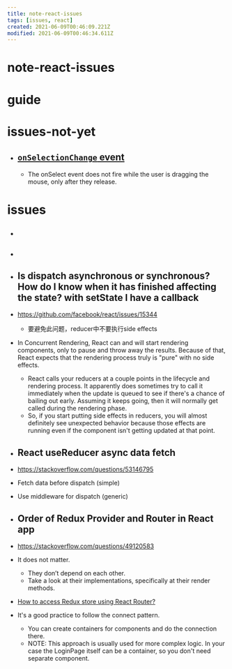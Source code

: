 ```yaml
---
title: note-react-issues
tags: [issues, react]
created: 2021-06-09T00:46:09.221Z
modified: 2021-06-09T00:46:34.611Z
---
```


# note-react-issues

# guide

# issues-not-yet
- ## [`onSelectionChange` event ](https://github.com/facebook/react/issues/5785)
  - The onSelect event does not fire while the user is dragging the mouse, only after they release. 
# issues
- ## 

- ## 

- ## Is dispatch asynchronous or synchronous? How do I know when it has finished affecting the state? with setState I have a callback
- https://github.com/facebook/react/issues/15344
  - 要避免此问题，reducer中不要执行side effects
- In Concurrent Rendering, React can and will start rendering components, only to pause and throw away the results. Because of that, React expects that the rendering process truly is "pure" with no side effects.
  - React calls your reducers at a couple points in the lifecycle and rendering process. It apparently does sometimes try to call it immediately when the update is queued to see if there's a chance of bailing out early. Assuming it keeps going, then it will normally get called during the rendering phase.
  - So, if you start putting side effects in reducers, you will almost definitely see unexpected behavior because those effects are running even if the component isn't getting updated at that point.

- ## React useReducer async data fetch
- https://stackoverflow.com/questions/53146795
- Fetch data before dispatch (simple)
- Use middleware for dispatch (generic)

- ## Order of Redux Provider and Router in React app
- https://stackoverflow.com/questions/49120583
- It does not matter.
  - They don’t depend on each other.
  - Take a look at their implementations, specifically at their render methods.

- [How to access Redux store using React Router?](https://stackoverflow.com/questions/56701584)
- It's a good practice to follow the connect pattern. 
  - You can create containers for components and do the connection there.
  - NOTE: This approach is usually used for more complex logic. In your case the LoginPage itself can be a container, so you don't need separate component.

